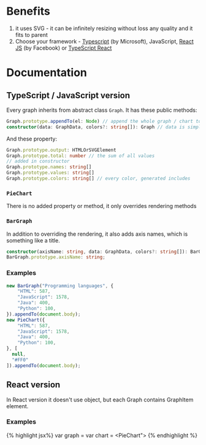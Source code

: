 # Benefits
1. it uses SVG - it can be infinitely resizing without loss any quality and it fits to parent
2. Choose your framework - [Typescript](https://www.typescriptlang.org/) (by Microsoft), JavaScript, [React JS](https://reactjs.org/) (by Facebook) or [TypeScript React](https://www.typescriptlang.org/docs/handbook/react.html)
# Documentation
## TypeScript / JavaScript version
Every graph inherits from abstract class `Graph`. It has these public methods:
``` typescript
Graph.prototype.appendTo(el: Node) // append the whole graph / chart to the node
constructor(data: GraphData, colors?: string[]): Graph // data is simple object name: value; colors is automatically generated so it can be omitted for some or all values.
```
And these property: 
``` typescript
Graph.prototype.output: HTMLOrSVGElement
Graph.prototype.total: number // the sum of all values 
// added in constructor
Graph.prototype.names: string[]
Graph.prototype.values: string[]
Graph.prototype.colors: string[] // every color, generated includes
```
### `PieChart`
There is no added property or method, it only overrides rendering methods
### `BarGraph`
In addition to overriding the rendering, it also adds axis names, which is something like a title.
``` typescript
constructor(axisName: string, data: GraphData, colors?: string[]): BarGraph
BarGraph.prototype.axisName: string;
```
### Examples
``` javascript
new BarGraph("Programming languages", {
	"HTML": 587,
	"JavaScript": 1578,
	"Java": 400,
	"Python": 100,
}).appendTo(document.body);
new PieChart({
	"HTML": 587,
	"JavaScript": 1578,
	"Java": 400,
	"Python": 100,
}, [
  null,
  "#FF0"
]).appendTo(document.body);
```
## React version
In React version it doesn't use object, but each Graph contains GraphItem element.
### Examples
{% highlight jsx%}
var graph = <BarGraph heading="Programming Languages">
	<GraphItem value={578} name="HTML" />
	<GraphItem value={1587} name="JavaScript" />
	<GraphItem value={435} name="Java" />
	<GraphItem value={198} name="Python" />
</BarGraph>
var chart = <PieChart">
	<GraphItem value={578} name="HTML" />
	<GraphItem value={1587} name="JavaScript" color="#0F0" />
	<GraphItem value={435} name="Java" color="yellow" />
	<GraphItem value={198} name="Python" />
</BarGraph>
{% endhighlight %}
